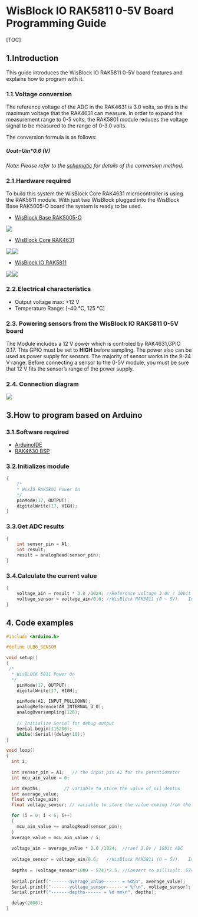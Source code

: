 # WisBlock IO RAK5811 0-5V Board Programming Guide

[TOC]

## 1.Introduction

This guide introduces the WisBlock IO RAK5811 0-5V board features and explains how to program with it.

### 1.1.Voltage conversion

The reference voltage of the ADC in the RAK4631 is 3.0 volts, so this is the maximum voltage that the RAK4631 can measure. In order to expand the measurement range to 0-5 volts, the RAK5801 module reduces the voltage signal to be measured to the range of 0-3.0 volts. 

The conversion formula is as follows:

##### 																	 																			**Uout=Uin*0.6 (V)**

*Note: Please refer to the [schematic]() for details of the conversion method.*

### 2.1.Hardware required

To build this system the WisBlock Core RAK4631 microcontroller is using the RAK5811 module. With just two WisBlock plugged into the WisBlock Base RAK5005-O board the system is ready to be used.

- [WisBlock Base RAK5005-O](https://link.to.RAKwireless.shop)

![](Images/RAK5005-O_45_02.png)

- [WisBlock Core RAK4631](https://link.to.RAKwireless.shop)

![](Images/RAK4631_Back_01.png)![](Images/RAK4631_Front_01.png)

- [WisBlock IO RAK5811](https://link.to.RAKwireless.shop)

![](Images/RAK5811_45_02.png)![](Images/RAK5811_Back_01.png)


### 2.2.Electrical characteristics

- Output voltage max: +12 V
- Temperature Range: [-40 °C, 125 °C]

### 2.3. Powering sensors from the WisBlock IO RAK5811 0-5V board

The Module includes a 12 V power which is controled by RAK4631,GPIO 0.17. This GPIO must be set to **HIGH** before sampling. The power also can be used as power supply for sensors. The majority of sensor works in the 9-24 V range. Before connecting a sensor to the 0-5V module, you must be sure that 12 V fits the sensor’s range of the power supply. 

### 2.4. Connection diagram

![](Images/RAK5811_Front_01.png)

## 3.How to program based on Arduino

### 3.1.Software required

- [ArduinoIDE](https://www.arduino.cc/en/Main/Software)
- [RAK4630 BSP](https://bitbucket.org/Fomi-RAK/wisblock-rak4630-development/src/master/bsp/)

### 3.2.Initializes module

```c
{
	/*
  	* WisIO RAK5801 Power On
  	*/
    pinMode(17, OUTPUT);
    digitalWrite(17, HIGH);
}
```

### 3.3.Get ADC results

```c
{
    int sensor_pin = A1;
    int result;
    result = analogRead(sensor_pin);
}
```

### 3.4.Calculate the current value

```c
{
    voltage_ain = result * 3.0 /1024; //Reference voltage 3.0v / 10bit ADC
    voltage_sensor = voltage_ain/0.6; //WisBlock RAK5811 (0 ~ 5V).   Input signal reduced to 6/10 and output
}
```



## 4. Code examples

```c
#include <Arduino.h>

#define ULB6_SENSOR

void setup()
{
 /*
  * WisBLOCK 5811 Power On
  */
    pinMode(17, OUTPUT);
    digitalWrite(17, HIGH);

    pinMode(A1, INPUT_PULLDOWN);
    analogReference(AR_INTERNAL_3_0);
    analogOversampling(128);
    
	// Initialize Serial for debug output
    Serial.begin(115200);
    while(!Serial){delay(10);}
}

void loop()
{
  int i;
  
  int sensor_pin = A1;   // the input pin A1 for the potentiometer
  int mcu_ain_value = 0;  

  int depths;         // variable to store the value of oil depths
  int average_value;  
  float voltage_ain; 
  float voltage_sensor; // variable to store the value coming from the sensor

  for (i = 0; i < 5; i++)
  {
    mcu_ain_value += analogRead(sensor_pin);
  }
  average_value = mcu_ain_value / i;
  
  voltage_ain = average_value * 3.0 /1024;  //raef 3.0v / 10bit ADC 
  
  voltage_sensor = voltage_ain/0.6;   //WisBlock RAK5811 (0 ~ 5V).   Input signal reduced to 6/10 and output
  
  depths = (voltage_sensor*1000 - 574)*2.5; //Convert to millivolt. 574mv is the default output from sensor
  
  Serial.printf("-------average_value------ = %d\n", average_value);
  Serial.printf("-------voltage_sensor------ = %f\n", voltage_sensor);
  Serial.printf("-------depths------ = %d mm\n", depths);

  delay(2000);
}
```

